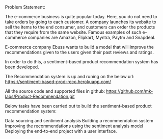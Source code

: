 Problem Statement:

The e-commerce business is quite popular today. Here, you do not need to take orders by going to each customer. A company launches its website to sell the items to the end consumer, and customers can order the products that they require from the same website. Famous examples of such e-commerce companies are Amazon, Flipkart, Myntra, Paytm and Snapdeal.

E-commerce company Ebuss wants to build a model that will improve the recommendations given to the users given their past reviews and ratings.

In order to do this, a sentiment-based product recommendation system has been developed.

The Recommendation system is up and runing on the below url: https://sentiment-based-prod-reco.herokuapp.com/

All the source code and supported files in github: https://github.com/mk-labs/Product-Recommendation.git

Below tasks have been carried out to build the sentiment-based product recommendation system:

Data sourcing and sentiment analysis 
Building a recommendation system 
Improving the recommendations using the sentiment analysis model 
Deploying the end-to-end project with a user interface.
